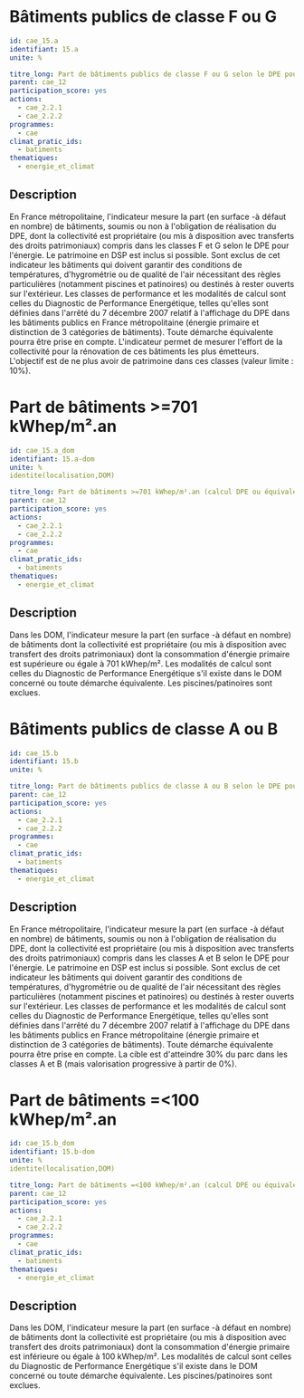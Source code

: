 # Bâtiments publics de classe F ou G
```yaml
id: cae_15.a
identifiant: 15.a
unite: %

titre_long: Part de bâtiments publics de classe F ou G selon le DPE pour l'énergie (ou équivalent)
parent: cae_12
participation_score: yes
actions:
  - cae_2.2.1
  - cae_2.2.2
programmes:
  - cae
climat_pratic_ids:
  - batiments
thematiques:
  - energie_et_climat

```
## Description
En France métropolitaine, l'indicateur mesure la part (en surface -à défaut en nombre) de bâtiments, soumis ou non à l'obligation de réalisation du DPE,  dont la collectivité est propriétaire (ou mis à disposition avec transferts des droits patrimoniaux) compris dans les classes F et G selon le DPE pour l'énergie. Le patrimoine en DSP est inclus si possible.  Sont exclus de cet indicateur les bâtiments qui doivent garantir des conditions de températures, d'hygrométrie ou de qualité de l'air nécessitant des règles particulières (notamment piscines et patinoires) ou destinés à rester ouverts sur l'extérieur. Les classes de performance et les modalités de calcul sont celles du Diagnostic de Performance Energétique, telles qu'elles sont définies dans l'arrêté du 7 décembre 2007 relatif à l'affichage du DPE dans les bâtiments publics en France métropolitaine (énergie primaire et distinction de 3 catégories de bâtiments). Toute démarche équivalente pourra être prise en compte. L'indicateur permet de mesurer l'effort de la collectivité pour la rénovation de ces bâtiments les plus émetteurs. L'objectif est de ne plus avoir de patrimoine dans ces classes (valeur limite : 10%).




# Part de bâtiments >=701 kWhep/m².an 
```yaml
id: cae_15.a_dom
identifiant: 15.a-dom
unite: %
identite(localisation,DOM)

titre_long: Part de bâtiments >=701 kWhep/m².an (calcul DPE ou équivalent)
parent: cae_12
participation_score: yes
actions:
  - cae_2.2.1
  - cae_2.2.2
programmes:
  - cae
climat_pratic_ids:
  - batiments
thematiques:
  - energie_et_climat

```
## Description
Dans les DOM, l'indicateur mesure la part (en surface -à défaut en nombre) de bâtiments dont la collectivité est propriétaire  (ou mis à disposition avec transfert des droits patrimoniaux) dont la consommation d'énergie primaire est supérieure ou égale à 701 kWhep/m². Les modalités de calcul sont celles du Diagnostic de Performance Energétique s'il existe dans le DOM concerné ou toute démarche équivalente. Les piscines/patinoires sont exclues.




# Bâtiments publics de classe A ou B
```yaml
id: cae_15.b
identifiant: 15.b
unite: %

titre_long: Part de bâtiments publics de classe A ou B selon le DPE pour l'énergie (ou équivalent)
parent: cae_12
participation_score: yes
actions:
  - cae_2.2.1
  - cae_2.2.2
programmes:
  - cae
climat_pratic_ids:
  - batiments
thematiques:
  - energie_et_climat
```
## Description
En France métropolitaire, l'indicateur mesure la part (en surface -à défaut en nombre) de bâtiments, soumis ou non à l'obligation de réalisation du DPE,  dont la collectivité est propriétaire (ou mis à disposition avec transferts des droits patrimoniaux) compris dans les classes A et B selon le DPE pour l'énergie. Le patrimoine en DSP est inclus si possible.  Sont exclus de cet indicateur les bâtiments qui doivent garantir des conditions de températures, d'hygrométrie ou de qualité de l'air nécessitant des règles particulières (notamment piscines et patinoires) ou destinés à rester ouverts sur l'extérieur. Les classes de performance et les modalités de calcul sont celles du Diagnostic de Performance Energétique, telles qu'elles sont définies dans l'arrêté du 7 décembre 2007 relatif à l'affichage du DPE dans les bâtiments publics en France métropolitaine (énergie primaire et distinction de 3 catégories de bâtiments). Toute démarche équivalente pourra être prise en compte. La cible est d'atteindre 30% du parc dans les classes A et B (mais valorisation progressive à partir de 0%).




# Part de bâtiments =<100 kWhep/m².an
```yaml
id: cae_15.b_dom
identifiant: 15.b-dom
unite: %
identite(localisation,DOM)

titre_long: Part de bâtiments =<100 kWhep/m².an (calcul DPE ou équivalent) (DOM)
parent: cae_12
participation_score: yes
actions:
  - cae_2.2.1
  - cae_2.2.2
programmes:
  - cae
climat_pratic_ids:
  - batiments
thematiques:
  - energie_et_climat
```
## Description
Dans les DOM, l'indicateur mesure la part (en surface -à défaut en nombre) de bâtiments dont la collectivité est propriétaire  (ou mis à disposition avec transfert des droits patrimoniaux) dont la consommation d'énergie primaire est inférieure ou égale à 100 kWhep/m². Les modalités de calcul sont celles du Diagnostic de Performance Energétique s'il existe dans le DOM concerné ou toute démarche équivalente. Les piscines/patinoires sont exclues.




